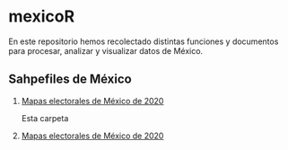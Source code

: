 # mexicoR

En este repositorio hemos recolectado distintas funciones y documentos para procesar, analizar y visualizar datos de México.

## Sahpefiles de México

1.  [Mapas electorales de México de 2020](<http://www.datamx.io/dataset/colonias-ine-2020>)

    Esta carpeta

2.  [Mapas electorales de México de 2020](<http://www.datamx.io/dataset/colonias-ine-2020>)
